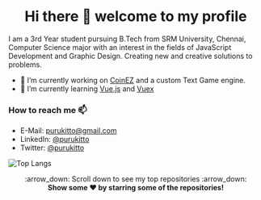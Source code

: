 <h1 align="center">Hi there 👋 welcome to my profile</h1>

I am a 3rd Year student pursuing B.Tech from SRM University, Chennai, Computer Science major with an interest in the fields of JavaScript
Development and Graphic Design. Creating new and creative solutions to problems.

- 🔭 I’m currently working on [CoinEZ](https://github.com/Purukitto/CoinEZ) and a custom Text Game engine.
- 🌱 I’m currently learning [Vue.js](https://vuejs.org/) and [Vuex](https://next.vuex.vuejs.org/)

### How to reach me 📫
- E-Mail: [purukitto@gmail.com](mailto:purukitto@gmail.com)
- LinkedIn: [@purukitto](https://www.linkedin.com/in/purukitto/)
- Twitter: [@purukitto](https://twitter.com/purukitto)


![Top Langs](https://github-readme-stats.vercel.app/api/top-langs/?username=Purukitto&layout=compact)
<!-- ![GitHub stats](https://github-readme-stats.vercel.app/api?username=Purukitto&show_icons=true&count_private=true?) -->


  <p align="center">
    :arrow_down: Scroll down to see my top repositories :arrow_down:
    <br>
    <b>
      Show some ❤️ by starring some of the repositories!
    </b>
  </p>
